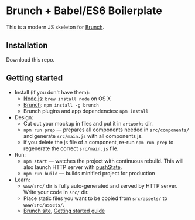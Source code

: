 # Brunch + Babel/ES6 Boilerplate

This is a modern JS skeleton for [Brunch](http://brunch.io).

## Installation

Download this repo.

## Getting started

* Install (if you don't have them):
    * [Node.js](http://nodejs.org): `brew install node` on OS X
    * [Brunch](http://brunch.io): `npm install -g brunch`
    * Brunch plugins and app dependencies: `npm install`
* Design:
    * Cut out your mockup in files and put it in `artworks` dir.
    * `npm run prep` — prepares all components needed in `src/components/` and generate `src/main.js` with all components js.
    * if you delete the js file of a component, re-run `npm run prep` to regenerate the correct `src/main.js` file. 
* Run:
    * `npm start` — watches the project with continuous rebuild. This will also launch HTTP server with [pushState](https://developer.mozilla.org/en-US/docs/Web/Guide/API/DOM/Manipulating_the_browser_history).
    * `npm run build` — builds minified project for production
* Learn:
    * `www/src/` dir is fully auto-generated and served by HTTP server.  Write your code in `src/` dir.
    * Place static files you want to be copied from `src/assets/` to `www/src/assets/`.
    * [Brunch site](http://brunch.io), [Getting started guide](https://github.com/brunch/brunch-guide#readme)
